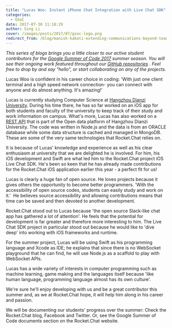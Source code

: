 ```yaml
---
title: "Lucas Woo: Instant iPhone Chat Integration with Live Chat SDK"
categories:
  - GSoC
date: 2017-07-30 11:18:29
author: Sing Li
cover: /images/posts/2017/07/gsoc-logo.png
redirect_from: /blog/manish-kakoti-extending-communications-beyond-teams-with-rocketchat-federation
---
```

_This series of blogs brings you a little closer to our active student contributors for the [Google Summer of Code 2017](https://rocket.chat/docs/contributing/google-summer-of-code) summer season. You will see their ongoing work featured throughout our [GitHub repositories](https://github.com/RocketChat) . Feel free to drop by and say "hello", or start collaborating on any of the projects._

Lucas Woo is confident in his career choice in coding: 'With just one client terminal and a high speed network connection- you can connect with anyone and do almost anything. It's amazing!'

Lucas is currently studying Computer Science at [Hangzhou Dianzi University](http://hdu.ciss.org.cn/). During his time there, he has so far worked on an iOS app for both students and faculty of the university to keep track of their study and work information on campus. What's more, Lucas has also worked on a [REST API](https://api.hdu.edu.cn/) that is part of the Open data platform of Hangzhou Dianzi University. The code was written in Node.js and the data is from an ORACLE database  while some data structure is cached and managed in MongoDB. These are some of the very same technologies that Rocket.Chat relies on.

It is because of Lucas' knowledge and experience as well as his clear enthusiasm at university that we are delighted he is involved. For him, his iOS development and Swift are what led him to the Rocket.Chat project iOS Live Chat SDK. He's been so keen that he has already made contributions for the Rocket.Chat iOS application earlier this year - a perfect fit for us!

Lucas is clearly a huge fan of open source. He loves projects because it gives others the opportunity to become better programmers. 'With the accessibility of open source codes, students can easily study and work on it.'  He believes source accessibility and allowing contributions means that time can be saved and then devoted to another development. 

Rocket.Chat stood out to Lucas because 'the open source Slack-like chat app has gathered a lot of attention'. He feels that the potential for development is far greater and therefore more interesting to him. The Live Chat SDK project in particular stood out because he would like to 'dive deep' into working with iOS frameworks and runtime.

For the summer project, Lucas will be using Swift as his programming language and Xcode as IDE; he explains that since there is no WebSocket playground that he can find, he will use Node.js as a scaffold to play with WebSocket APIs.

Lucas has a wide variety of interests in computer programming such as machine learning, game making and the languages itself because 'like human language, programming language almost has its own culture'. 

We're sure he'll enjoy developing with us and be a great contributor this summer and, as we at Rocket.Chat hope, it will help him along in his career and passion. 

We will be documenting our students' progress over the summer: Check the Rocket.Chat blog, Facebook and Twitter. Or, see the Google Summer of Code documents section on the Rocket.Chat website.
